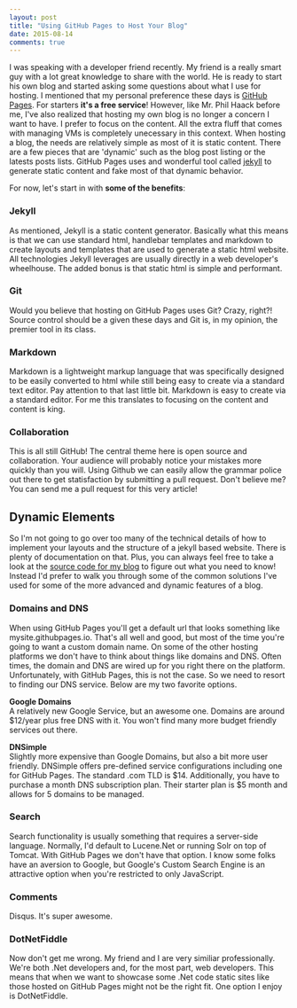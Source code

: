 ```yaml
---
layout: post
title: "Using GitHub Pages to Host Your Blog"
date: 2015-08-14
comments: true
---
```


I was speaking with a developer friend recently. My friend is a really smart guy with a lot great knowledge to share with the world. He is ready to start his own blog and started asking some questions about what I use for hosting. I mentioned that my personal preference these days is [GitHub Pages][githubpages]. For starters **it's a free service**! However, like Mr. Phil Haack before me, I've also realized that hosting my own blog is no longer a concern I want to have. I prefer to focus on the content. All the extra fluff that comes with managing VMs is completely unecessary in this context. When hosting a blog, the needs are relatively simple as most of it is static content. There are a few pieces that are 'dynamic' such as the blog post listing or the latests posts lists. GitHub Pages uses and wonderful tool called [jekyll] to generate static content and fake most of that dynamic behavior.  

For now, let's start in with **some of the benefits**:

### Jekyll  

As mentioned, Jekyll is a static content generator. Basically what this means is that we can use standard html, handlebar templates and markdown to create layouts and templates that are used to generate a static html website. All technologies Jekyll leverages are usually directly in a web developer's wheelhouse. The added bonus is that static html is simple and performant.  

### Git    

Would you believe that hosting on GitHub Pages uses Git? Crazy, right?! Source control should be a given these days and Git is, in my opinion, the premier tool in its class.

### Markdown    

Markdown is a lightweight markup language that was specifically designed to be easily converted to html while still being easy to create via a standard text editor. Pay attention to that last little bit. Markdown is easy to create via a standard editor. For me this translates to focusing on the content and content is king.

### Collaboration  

This is all still GitHub! The central theme here is open source and collaboration. Your audience will probably notice your mistakes more quickly than you will. Using Github we can easily allow the grammar police out there to get statisfaction by submitting a pull request. Don't believe me? You can send me a pull request for this very article!  

Dynamic Elements
----------------

So I'm not going to go over too many of the technical details of how to implement your layouts and the structure of a jekyll based website. There is plenty of documentation on that. Plus, you can always feel free to take a look at the [source code for my blog][myblogsource] to figure out what you need to know! Instead I'd prefer to walk you through some of the common solutions I've used for some of the more advanced and dynamic features of a blog.

### Domains and DNS  

When using GitHub Pages you'll get a default url that looks something like mysite.githubpages.io. That's all well and good, but most of the time you're going to want a custom domain name. On some of the other hosting platforms we don't have to think about things like domains and DNS. Often times, the domain and DNS are wired up for you right there on the platform. Unfortunately, with GitHub Pages, this is not the case. So we need to resort to finding our DNS service. Below are my two favorite options.  

**Google Domains**  
A relatively new Google Service, but an awesome one. Domains are around $12/year plus free DNS with it. You won't find many more budget friendly services out there.

**DNSimple**  
Slightly more expensive than Google Domains, but also a bit more user friendly. DNSimple offers pre-defined service configurations including one for GitHub Pages. The standard .com TLD is $14. Additionally, you have to purchase a month DNS subscription plan. Their starter plan is $5 month and allows for 5 domains to be managed. 

### Search  

Search functionality is usually something that requires a server-side language. Normally, I'd default to Lucene.Net or running Solr on top of Tomcat. With GitHub Pages we don't have that option. I know some folks have an aversion to Google, but Google's Custom Search Engine is an attractive option when you're restricted to only JavaScript. 

### Comments  

Disqus. It's super awesome. 

### DotNetFiddle  

Now don't get me wrong. My friend and I are very similiar professionally. We're both .Net developers and, for the most part, web developers. This means that when we want to showcase some .Net code static sites like those hosted on GitHub Pages might not be the right fit. One option I enjoy is DotNetFiddle. 

[github]: https://github.com
[githubpages]: https://pages.github.com/
[jekyll]: http://jekyllrb.com/
[dotnetfiddle]: https://dotnetfiddle.net/
[googlecse]: https://cse.google.com/cse/
[googledomains]: http://
[dnsimple]: http://
[myblogsource]: https://github.com/stesta/stesta.github.io 